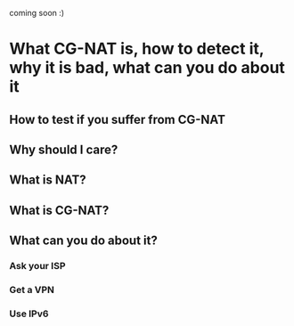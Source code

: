 coming soon :)

# What CG-NAT is, how to detect it, why it is bad, what can you do about it

## How to test if you suffer from CG-NAT

## Why should I care?

## What is NAT?

## What is CG-NAT?

## What can you do about it?

### Ask your ISP

### Get a VPN

### Use IPv6 
